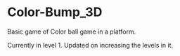 # Color-Bump_3D
Basic game of Color ball game in a platform.




Currently in level 1. Updated on increasing the levels in it.
